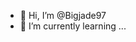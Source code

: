 - 👋 Hi, I’m @Bigjade97
- 🌱 I’m currently learning ...

<!---
Bigjade97/Bigjade97 is a ✨ special ✨ repository because its `README.md` (this file) appears on your GitHub profile.
You can click the Preview link to take a look at your changes.
--->
